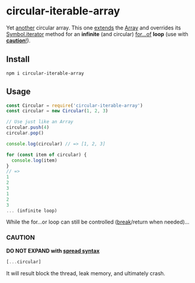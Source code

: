 # circular-iterable-array

Yet [another][related] circular array. This one [extends] the [Array] and overrides its [Symbol.iterator] method for an **infinite** (and circular) [for...of] **loop** (use with [**caution**!](#caution)).

[related]: https://www.npmjs.com/search?q=circular+array
[Array]: https://developer.mozilla.org/en-US/docs/Web/JavaScript/Reference/Global_Objects/Array
[extends]: https://developer.mozilla.org/en-US/docs/Web/JavaScript/Reference/Classes/extends
[Symbol.iterator]: https://developer.mozilla.org/en-US/docs/Web/JavaScript/Reference/Global_Objects/Symbol/iterator
[for...of]: https://developer.mozilla.org/en-US/docs/Web/JavaScript/Reference/Statements/for...of

## Install

```
npm i circular-iterable-array
```


## Usage

```js
const Circular = require('circular-iterable-array')
const circular = new Circular(1, 2, 3)
```
```js
// Use just like an Array
circular.push(4)
circular.pop()
```
```js
console.log(circular) // => [1, 2, 3]
```
```js
for (const item of circular) {
  console.log(item)
}
// =>
1
2
3
1
2
3
... (infinite loop)
```
While the for...or loop can still be controlled ([break]/return when needed)...

[break]: https://developer.mozilla.org/en-US/docs/Web/JavaScript/Reference/Statements/break

### **CAUTION**

**DO NOT EXPAND with [spread syntax]**

```js
[...circular]
```
It will result block the thread, leak memory, and ultimately crash.


[spread syntax]: https://developer.mozilla.org/en-US/docs/Web/JavaScript/Reference/Operators/Spread_syntax

